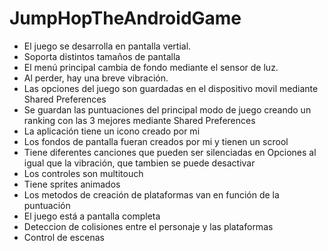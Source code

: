 # JumpHopTheAndroidGame
<ul>
<li>El juego se desarrolla en pantalla vertial.</li>
<li>Soporta distintos tamaños de pantalla</li>
<li>El menú principal cambia de fondo mediante el sensor de luz.</li>
<li>Al perder, hay una breve vibración.</li>
<li>Las opciones del juego son guardadas en el dispositivo movil mediante Shared Preferences</li>
<li>Se guardan las puntuaciones del principal modo de juego creando un ranking con las 3 mejores mediante Shared Preferences</li>
<li>La aplicación tiene un icono creado por mi</li>
<li>Los fondos de pantalla fueran creados por mi y tienen un scrool</li>
<li>Tiene diferentes canciones que pueden ser silenciadas en Opciones al igual que la vibración, que tambien se puede desactivar</li>
<li>Los controles son multitouch</li>
<li>Tiene sprites animados</li>
<li>Los metodos de creación de plataformas van en función de la puntuación</li>
<li>El juego está a pantalla completa</li>
<li>Deteccion de colisiones entre el personaje y las plataformas</li>
<li>Control de escenas</li>
</ul>
